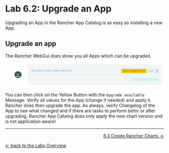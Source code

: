 # Lab 6.2: Upgrade an App

Upgrading an App in the Rancher App Catalog is as easy as installing a new App.

## Upgrade an app

The Rancher WebGui does show you all Apps which can be upgraded.

![Upgrade App](../resources/images/upgradeapp.png)

You can then click on the Yellow Button with the `Upgrade available` Message. Verify all values for the App (change if needed) and apply it. Rancher does then upgrade the app. As always, verify Changelog of the App to see what changed and if there are tasks to perform befor or after upgrading. Rancher App Catalog does only apply the new chart version and is not application aware!

---
<p width="100px" align="right"><a href="63_helmcharts.md">6.3 Create Rancher Charts →</a></p>

[← back to the Labs Overview](../README.md)
